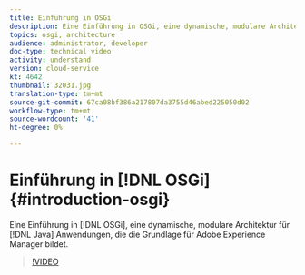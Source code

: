 ```yaml
---
title: Einführung in OSGi
description: Eine Einführung in OSGi, eine dynamische, modulare Architektur für Java-Anwendungen, die die Grundlage für Adobe Experience Manager bildet.
topics: osgi, architecture
audience: administrator, developer
doc-type: technical video
activity: understand
version: cloud-service
kt: 4642
thumbnail: 32031.jpg
translation-type: tm+mt
source-git-commit: 67ca08bf386a217807da3755d46abed225050d02
workflow-type: tm+mt
source-wordcount: '41'
ht-degree: 0%

---
```



# Einführung in [!DNL OSGi] {#introduction-osgi}

Eine Einführung in [!DNL OSGi], eine dynamische, modulare Architektur für [!DNL Java] Anwendungen, die die Grundlage für Adobe Experience Manager bildet.

>[!VIDEO](https://video.tv.adobe.com/v/32031/?quality=12&learn=on)